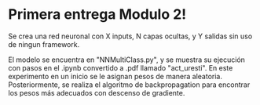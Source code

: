 # Primera entrega Modulo 2!

Se crea una red neuronal con X inputs, N capas ocultas, y Y salidas sin uso de ningun framework.

El modelo se encuentra en "NNMultiClass.py", y se muestra su ejecución con pasos en el .ipynb convertido a .pdf llamado "act_uresti". En este experimento en un inicio se le asignan pesos de manera aleatoria. Posteriormente, se realiza el algoritmo de backpropagation para encontrar los pesos más adecuados con descenso de gradiente.
